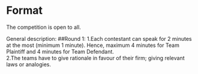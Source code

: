 <!-- TITLE: The Courtroom -->
<!-- SUBTITLE: Don't raise your voice. Improve your argument -->

# Format
The competition is open to all.

General description:
##Round 1:
1.Each contestant can speak for 2 minutes at the most (minimum 1 minute). Hence, maximum 4 minutes for Team Plaintiff and 4 minutes for Team Defendant.  
2.The teams have to give rationale in favour of their firm; giving relevant laws or analogies.


